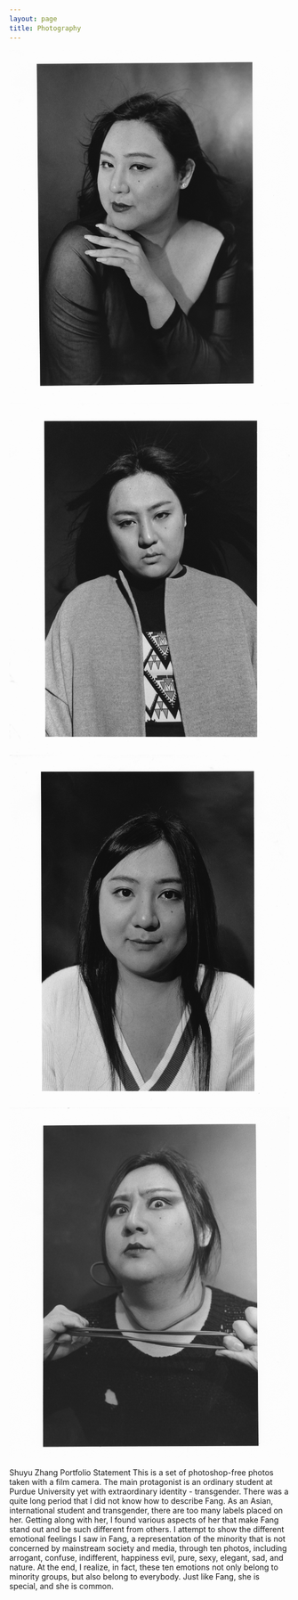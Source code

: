 ```yaml
---
layout: page
title: Photography
---
```


![1](assets/img/photography/1.jpg)
![2](assets/img/photography/2.jpg)
![3](assets/img/photography/3.jpg)
![4](assets/img/photography/4.jpg)

Shuyu Zhang Portfolio Statement
This is a set of photoshop-free photos taken with a film camera. The main protagonist is an ordinary student at Purdue University yet with extraordinary identity - transgender. There was a quite long period that I did not know how to describe Fang. As an Asian, international student and transgender, there are too many labels placed on her. Getting along with her, I found various aspects of her that make Fang stand out and be such different from others. I attempt to show the different emotional feelings I saw in Fang, a representation of the minority that is not concerned by mainstream society and media, through ten photos, including arrogant, confuse, indifferent, happiness evil, pure, sexy, elegant, sad, and nature. At the end, I realize, in fact, these ten emotions not only belong to minority groups, but also belong to everybody. Just like Fang, she is special, and she is common.
